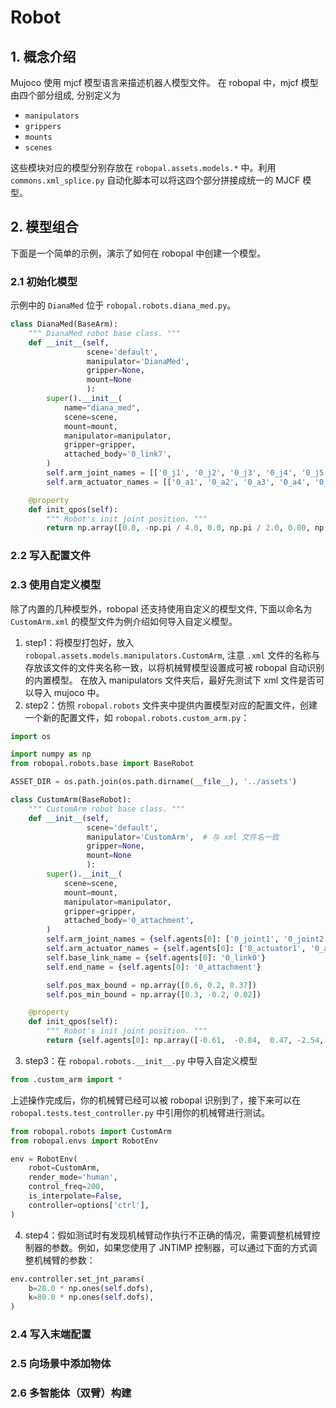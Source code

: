 # Robot

## 1. 概念介绍
Mujoco 使用 mjcf 模型语言来描述机器人模型文件。
在 robopal 中，mjcf 模型由四个部分组成, 分别定义为
* `manipulators`
* `grippers`
* `mounts`
* `scenes`

这些模块对应的模型分别存放在 `robopal.assets.models.*` 中。利用 `commons.xml_splice.py` 自动化脚本可以将这四个部分拼接成统一的 MJCF 模型。

## 2. 模型组合

下面是一个简单的示例，演示了如何在 robopal 中创建一个模型。

### 2.1 初始化模型 
示例中的 `DianaMed` 位于 `robopal.robots.diana_med.py`。

```python
class DianaMed(BaseArm):
    """ DianaMed robot base class. """
    def __init__(self,
                 scene='default',
                 manipulator='DianaMed',
                 gripper=None,
                 mount=None
                 ):
        super().__init__(
            name="diana_med",
            scene=scene,
            mount=mount,
            manipulator=manipulator,
            gripper=gripper,
            attached_body='0_link7',
        )
        self.arm_joint_names = [['0_j1', '0_j2', '0_j3', '0_j4', '0_j5', '0_j6', '0_j7']]
        self.arm_actuator_names = [['0_a1', '0_a2', '0_a3', '0_a4', '0_a5', '0_a6', '0_a7']]

    @property
    def init_qpos(self):
        """ Robot's init joint position. """
        return np.array([0.0, -np.pi / 4.0, 0.0, np.pi / 2.0, 0.00, np.pi / 4.0, 0.0])
```

### 2.2 写入配置文件

### 2.3 使用自定义模型
除了内置的几种模型外，robopal 还支持使用自定义的模型文件, 下面以命名为 `CustomArm.xml` 的模型文件为例介绍如何导入自定义模型。

1. step1：将模型打包好，放入 `robopal.assets.models.manipulators.CustomArm`, 注意 `.xml` 文件的名称与存放该文件的文件夹名称一致，以将机械臂模型设置成可被 robopal 自动识别的内置模型。
    在放入 manipulators 文件夹后，最好先测试下 xml 文件是否可以导入 mujoco 中。
2. step2：仿照 `robopal.robots` 文件夹中提供内置模型对应的配置文件，创建一个新的配置文件，如 `robopal.robots.custom_arm.py`：
```python
import os

import numpy as np
from robopal.robots.base import BaseRobot

ASSET_DIR = os.path.join(os.path.dirname(__file__), '../assets')

class CustomArm(BaseRobot):
    """ CustomArm robot base class. """
    def __init__(self,
                 scene='default',
                 manipulator='CustomArm',  # 与 xml 文件名一致
                 gripper=None,
                 mount=None
                 ):
        super().__init__(
            scene=scene,
            mount=mount,
            manipulator=manipulator,
            gripper=gripper,
            attached_body='0_attachment',
        )
        self.arm_joint_names = {self.agents[0]: ['0_joint1', '0_joint2', '0_joint3', '0_joint4', '0_joint5', '0_joint6', '0_joint7']}
        self.arm_actuator_names = {self.agents[0]: ['0_actuator1', '0_actuator2', '0_actuator3', '0_actuator4', '0_actuator5', '0_actuator6', '0_actuator7']}
        self.base_link_name = {self.agents[0]: '0_link0'}
        self.end_name = {self.agents[0]: '0_attachment'}

        self.pos_max_bound = np.array([0.6, 0.2, 0.37])
        self.pos_min_bound = np.array([0.3, -0.2, 0.02])

    @property
    def init_qpos(self):
        """ Robot's init joint position. """
        return {self.agents[0]: np.array([-0.61,  -0.84,  0.47, -2.54,  0.35,  1.75, 0.44])}
```
3. step3：在 `robopal.robots.__init__.py` 中导入自定义模型
```python
from .custom_arm import *
```
上述操作完成后，你的机械臂已经可以被 robopal 识别到了，接下来可以在 `robopal.tests.test_controller.py` 中引用你的机械臂进行测试。
```python
from robopal.robots import CustomArm
from robopal.envs import RobotEnv

env = RobotEnv(
    robot=CustomArm,
    render_mode='human',
    control_freq=200,
    is_interpolate=False,
    controller=options['ctrl'],
)
```
4. step4：假如测试时有发现机械臂动作执行不正确的情况，需要调整机械臂控制器的参数。例如，如果您使用了 JNTIMP 控制器，可以通过下面的方式调整机械臂的参数：
```python
env.controller.set_jnt_params(
    b=20.0 * np.ones(self.dofs),
    k=80.0 * np.ones(self.dofs),
)
```
### 2.4 写入末端配置

### 2.5 向场景中添加物体

### 2.6 多智能体（双臂）构建
